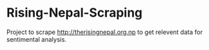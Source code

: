 # Rising-Nepal-Scraping
Project to scrape http://therisingnepal.org.np to get relevent data for sentimental analysis.
